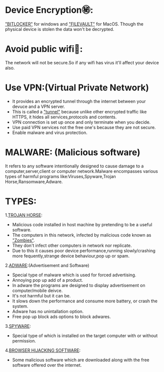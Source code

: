 # Device Encryption㊙️:
<ins>"BITLOCKER"</ins> for windows and <ins>"FILEVAULT"</ins> for MacOS.
Though the physical device is stolen the data won't be decrypted.

# Avoid public wifi🛜:
The network will not be secure.So if any wifi has virus it'll affect your device also.

# Use VPN:(Virtual Private Network)
- It provides an encrypted tunnel through the internet between your devuce and a VPN server.
- This is called a <ins>"tunnel"</ins> because unlike other encrypted traffic like HTTPS, it hides all services,protocols and contents.
- VPN connection is set up once and only terminate when you decide.
- Use paid VPN services not the free one's because they are not secure.
- Enable malware and virus protection.

# MALWARE: (Malicious software)
  It refers to any software intentionally designed to cause damage to a computer,server,client or computer network.Malware encompasses various types of harmful programs like:Viruses,Spyware,Trojan Horse,Ransomware,Adware.

# TYPES:
  1.<ins>TROJAN HORSE</ins>:
  - Malicious code installed in host machine by pretending to be a useful software.
  - The computers in this network, infected by malicious code known as <ins>"Zombies"</ins>.
  - They don't infect other computers in network nor replicate.
  - Due to this it causes poor device performance,running slowly/crashing more fequently,strange device behaviour,pop up or spam.
 
  2.<ins>ADWARE</ins>:(Advertisement and Software)
  - Special type of malware which is used for forced advertising.
  - Annoying pop up add of a product.
  - In adware the programs are designed to display advertisement on computer/mobile deivce.
  - It's not harmful but it can be.
  - It slows down the performance and consume more battery, or crash the system.
  - Adware has no unintallation option.
  - Free pop up block ads options to block adwares.
 
  3.<ins>SPYWARE</ins>:
  - Special type of which is installed on the target computer with or without permission.

  4.<ins>BROWSER HIJACKING SOFTWARE</ins>:
  - Some malicious software which are downloaded along with the free software offered over the internet.
